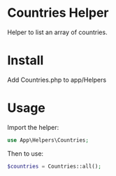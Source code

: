 # Countries Helper

Helper to list an array of countries.

# Install

Add Countries.php to app/Helpers

# Usage

Import the helper:

```php
use App\Helpers\Countries;
```

Then to use:

```php
$countries = Countries::all();
```
